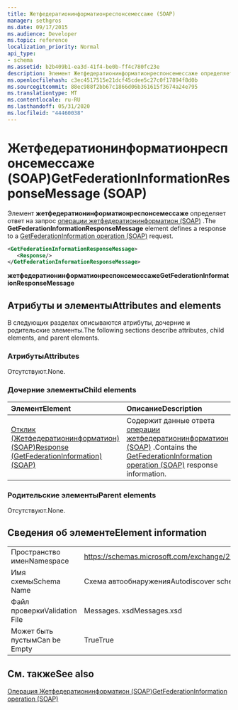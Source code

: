 ```yaml
---
title: Жетфедератионинформатионреспонсемессаже (SOAP)
manager: sethgros
ms.date: 09/17/2015
ms.audience: Developer
ms.topic: reference
localization_priority: Normal
api_type:
- schema
ms.assetid: b2b409b1-ea3d-41f4-be0b-ff4c780fc23e
description: Элемент Жетфедератионинформатионреспонсемессаже определяет ответ на запрос операции Жетфедератионинформатион (SOAP).
ms.openlocfilehash: c3ec4517515e21dcf45cdee5c27c0f17894f8d0b
ms.sourcegitcommit: 88ec988f2bb67c1866d06b361615f3674a24e795
ms.translationtype: MT
ms.contentlocale: ru-RU
ms.lasthandoff: 05/31/2020
ms.locfileid: "44460038"
---
```

# <a name="getfederationinformationresponsemessage-soap"></a><span data-ttu-id="d5ec0-103">Жетфедератионинформатионреспонсемессаже (SOAP)</span><span class="sxs-lookup"><span data-stu-id="d5ec0-103">GetFederationInformationResponseMessage (SOAP)</span></span>

<span data-ttu-id="d5ec0-104">Элемент **жетфедератионинформатионреспонсемессаже** определяет ответ на запрос [операции жетфедератионинформатион (SOAP)](getfederationinformation-operation-soap.md) .</span><span class="sxs-lookup"><span data-stu-id="d5ec0-104">The **GetFederationInformationResponseMessage** element defines a response to a [GetFederationInformation operation (SOAP)](getfederationinformation-operation-soap.md) request.</span></span> 
  
```XML
<GetFederationInformationResponseMessage>
   <Response/>
</GetFederationInformationResponseMessage>
```

 <span data-ttu-id="d5ec0-105">**жетфедератионинформатионреспонсемессаже**</span><span class="sxs-lookup"><span data-stu-id="d5ec0-105">**GetFederationInformationResponseMessage**</span></span>
## <a name="attributes-and-elements"></a><span data-ttu-id="d5ec0-106">Атрибуты и элементы</span><span class="sxs-lookup"><span data-stu-id="d5ec0-106">Attributes and elements</span></span>

<span data-ttu-id="d5ec0-107">В следующих разделах описываются атрибуты, дочерние и родительские элементы.</span><span class="sxs-lookup"><span data-stu-id="d5ec0-107">The following sections describe attributes, child elements, and parent elements.</span></span>
  
### <a name="attributes"></a><span data-ttu-id="d5ec0-108">Атрибуты</span><span class="sxs-lookup"><span data-stu-id="d5ec0-108">Attributes</span></span>

<span data-ttu-id="d5ec0-109">Отсутствуют.</span><span class="sxs-lookup"><span data-stu-id="d5ec0-109">None.</span></span>
  
### <a name="child-elements"></a><span data-ttu-id="d5ec0-110">Дочерние элементы</span><span class="sxs-lookup"><span data-stu-id="d5ec0-110">Child elements</span></span>

|<span data-ttu-id="d5ec0-111">**Элемент**</span><span class="sxs-lookup"><span data-stu-id="d5ec0-111">**Element**</span></span>|<span data-ttu-id="d5ec0-112">**Описание**</span><span class="sxs-lookup"><span data-stu-id="d5ec0-112">**Description**</span></span>|
|:-----|:-----|
|[<span data-ttu-id="d5ec0-113">Отклик (Жетфедератионинформатион) (SOAP)</span><span class="sxs-lookup"><span data-stu-id="d5ec0-113">Response (GetFederationInformation) (SOAP)</span></span>](response-getfederationinformationsoap.md) <br/> |<span data-ttu-id="d5ec0-114">Содержит данные ответа [операции жетфедератионинформатион (SOAP)](getfederationinformation-operation-soap.md) .</span><span class="sxs-lookup"><span data-stu-id="d5ec0-114">Contains the [GetFederationInformation operation (SOAP)](getfederationinformation-operation-soap.md) response information.</span></span>  <br/> |
   
### <a name="parent-elements"></a><span data-ttu-id="d5ec0-115">Родительские элементы</span><span class="sxs-lookup"><span data-stu-id="d5ec0-115">Parent elements</span></span>

<span data-ttu-id="d5ec0-116">Отсутствуют.</span><span class="sxs-lookup"><span data-stu-id="d5ec0-116">None.</span></span>
  
## <a name="element-information"></a><span data-ttu-id="d5ec0-117">Сведения об элементе</span><span class="sxs-lookup"><span data-stu-id="d5ec0-117">Element information</span></span>

|||
|:-----|:-----|
|<span data-ttu-id="d5ec0-118">Пространство имен</span><span class="sxs-lookup"><span data-stu-id="d5ec0-118">Namespace</span></span>  <br/> |https://schemas.microsoft.com/exchange/2010/Autodiscover  <br/> |
|<span data-ttu-id="d5ec0-119">Имя схемы</span><span class="sxs-lookup"><span data-stu-id="d5ec0-119">Schema Name</span></span>  <br/> |<span data-ttu-id="d5ec0-120">Схема автообнаружения</span><span class="sxs-lookup"><span data-stu-id="d5ec0-120">Autodiscover schema</span></span>  <br/> |
|<span data-ttu-id="d5ec0-121">Файл проверки</span><span class="sxs-lookup"><span data-stu-id="d5ec0-121">Validation File</span></span>  <br/> |<span data-ttu-id="d5ec0-122">Messages. xsd</span><span class="sxs-lookup"><span data-stu-id="d5ec0-122">Messages.xsd</span></span>  <br/> |
|<span data-ttu-id="d5ec0-123">Может быть пустым</span><span class="sxs-lookup"><span data-stu-id="d5ec0-123">Can be Empty</span></span>  <br/> |<span data-ttu-id="d5ec0-124">True</span><span class="sxs-lookup"><span data-stu-id="d5ec0-124">True</span></span>  <br/> |
   
## <a name="see-also"></a><span data-ttu-id="d5ec0-125">См. также</span><span class="sxs-lookup"><span data-stu-id="d5ec0-125">See also</span></span>



[<span data-ttu-id="d5ec0-126">Операция Жетфедератионинформатион (SOAP)</span><span class="sxs-lookup"><span data-stu-id="d5ec0-126">GetFederationInformation operation (SOAP)</span></span>](getfederationinformation-operation-soap.md)

